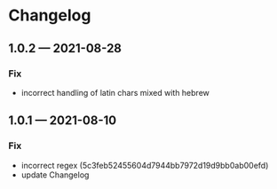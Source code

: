 # Changelog

## 1.0.2 — 2021-08-28

### Fix

- incorrect handling of latin chars mixed with hebrew

## 1.0.1 — 2021-08-10

### Fix

- incorrect regex (5c3feb52455604d7944bb7972d19d9bb0ab00efd)
- update Changelog
